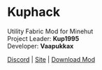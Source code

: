 <h1>Kuphack</h1>

<span>Utility Fabric Mod for Minehut</span><br>
<span>Project Leader: **Kup1995**</span><br>
<span>Developer: **Vaapukkax**</span>

<a href="https://discord.gg/X69dD2CYSD">Discord</a> | <a href="https://kuphack.github.io">Site</a> | <a href="https://github.com/Kuphack/Kuphack/releases">Download Mod</a><br><br>
